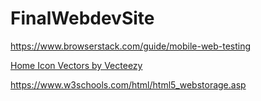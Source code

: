 # FinalWebdevSite

https://www.browserstack.com/guide/mobile-web-testing

<a href="https://www.vecteezy.com/free-vector/home-icon">Home Icon Vectors by Vecteezy</a>

https://www.w3schools.com/html/html5_webstorage.asp